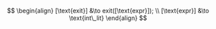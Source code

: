 $$
\begin{align}
	[\text{exit}] &\to exit([\text{expr}]);
	\\
	[\text{expr}] &\to \text{int\_lit}
\end{align}
$$
